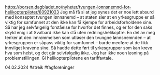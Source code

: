 https://borsen.dagbladet.no/nyheter/tvungen-lonnsnemnd-for-helikopterpiloter/80921033
Jeg må få si at jeg synes det er noe lett absurd med konseptet tvungen lønnsnemd – at staten sier at en yrkesgruppe er så viktig for samfunnet at den ikke kan få kjempe for arbeidsforholdene sine. Så har jeg selvfølgelig forståelse for hvorfor det finnes, og er for den saks skyld enig i at Svalbard ikke kan stå uten redningshelikoptre.
En del av meg tenker at den innrømmelsen som utløser den tvungne lønnsnemnden – at yrkesgruppen er såpass viktig for samfunnet – burde medføre at de fikk innvilget kravene sine. Så hadde dette ført til yrkesgrupper som kan kreve hva som helst, og det går selvfølgelig ikke. Jeg har ikke noen løsning på problemstillingen.
Gi helikopterpilotene en tariffavtale.

04.02.2024
#streik #fagforeninger